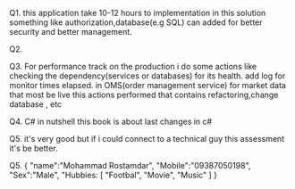 Q1.
  this application take 10-12 hours to implementation in this solution something like authorization,database(e.g SQL) can added for better security and better management.

Q2.


Q3.
  For performance track on the production i do some actions like checking the dependency(services or databases) for its health. add log for monitor times elapsed.
  in OMS(order management service) for market data that most be live this actions performed that contains refactoring,change database , etc

Q4.
  C# in nutshell
    this book is about last changes in c#

Q5.
  it's very good but if i could connect to a technical guy this assessment it's be better.

Q5.
  {
    "name":"Mohammad Rostamdar",
    "Mobile":"09387050198",
    "Sex":"Male",
    "Hubbies: [
      "Footbal",
      "Movie",
      "Music"
      ]
  }
